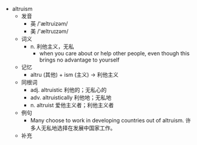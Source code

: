 - altruism
  - 发音
    - 英 /'æltruizəm/
    - 美 /'æltruɪzəm/
  - 词义
    - n. 利他主义，无私
      - when you care about or help other people, even though this brings no advantage to yourself
  - 记忆
    - altru (其他) + ism (主义) → 利他主义
  - 同根词
    - adj. altruistic 利他的；无私心的
    - adv. altruistically 利他地；无私地
    - n. altruist 爱他主义者；利他主义者
  - 例句
    - Many choose to work in developing countries out of altruism. 许多人无私地选择在发展中国家工作。
  - 补充